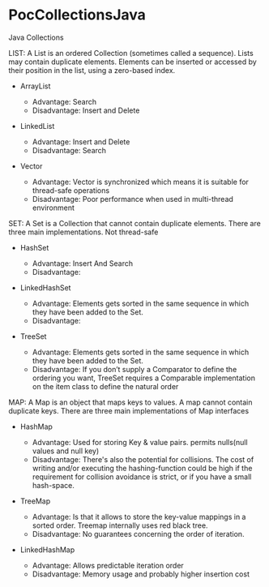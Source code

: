 # PocCollectionsJava

Java Collections

LIST: A List is an ordered Collection (sometimes called a sequence). Lists may contain duplicate elements. Elements can be inserted or accessed by their position in the list, using a zero-based index.

- ArrayList
  - Advantage: Search
  - Disadvantage: Insert and Delete

- LinkedList
  - Advantage: Insert and Delete
  - Disadvantage: Search

- Vector
  - Advantage: Vector is synchronized which means it is suitable for thread-safe operations
  - Disadvantage: Poor performance when used in multi-thread environment

SET: A Set is a Collection that cannot contain duplicate elements. There are three main implementations. Not thread-safe

- HashSet
  - Advantage: Insert And Search
  - Disadvantage: 

- LinkedHashSet
  - Advantage: Elements gets sorted in the same sequence in which they have been added to the Set.
  - Disadvantage:

- TreeSet
  - Advantage: Elements gets sorted in the same sequence in which they have been added to the Set.
  - Disadvantage: If you don’t supply a Comparator to define the ordering you want, TreeSet requires a Comparable implementation on the item class to define the natural order
  
MAP: A Map is an object that maps keys to values. A map cannot contain duplicate keys. There are three main implementations of Map interfaces

- HashMap
  - Advantage: Used for storing Key & value pairs. permits nulls(null values and null key)
  - Disadvantage: There's also the potential for collisions. The cost of writing and/or executing the hashing-function could be high if the requirement for collision avoidance is strict, or if you have a small hash-space.

- TreeMap
  - Advantage: Is that it allows to store the key-value mappings in a sorted order. Treemap internally uses red black tree.
  - Disadvantage: No guarantees concerning the order of iteration.
  
- LinkedHashMap
  - Advantage: Allows predictable iteration order
  - Disadvantage: Memory usage and probably higher insertion cost 


  
